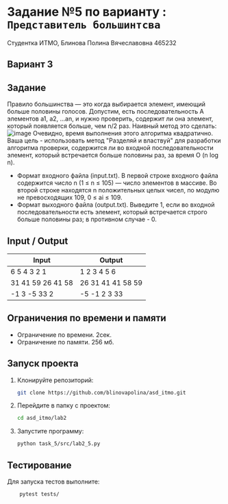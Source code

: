 # Задание №5 по варианту  : `Представитель большинтсва`
Студентка ИТМО,  Блинова Полина Вячеславовна 465232

## Вариант 3

## Задание 
Правило большинства — это когда выбирается элемент, имеющий больше половины голосов. Допустим, есть последовательность A элементов a1, a2, ...an, и нужно проверить, содержит ли она элемент, который появляется больше, чем n/2 раз. Наивный метод это сделать:
 ![image](https://github.com/user-attachments/assets/21f0d2ef-ff17-4ac7-89dc-79fb623929f8)
Очевидно, время выполнения этого алгоритма квадратично. Ваша цель - использовать метод "Разделяй и властвуй" для разработки алгоритма проверки, содержится ли во входной последовательности элемент, который встречается больше половины раз, за время O (n log n).
-	Формат входного файла (input.txt). В первой строке входного файла содержится число n (1 ≤ n ≤ 105) — число элементов в массиве. Во второй строке находятся n положительных целых чисел, по модулю не превосходящих 109, 0 ≤ ai ≤ 109.
-	Формат выходного файла (output.txt). Выведите 1, если во входной последовательности есть элемент, который встречается строго больше половины раз; в противном случае - 0. 

## Input / Output 

| Input             | Output            |
|-------------------|-------------------|
| 6 5 4 3 2 1       | 1 2 3 4 5 6       |
| 31 41 59 26 41 58 | 26 31 41 41 58 59 |
| -1 3 -5 33 2      | -5 -1 2 3 33      |

## Ограничения по времени и памяти

- Ограничение по времени. 2сек.
- Ограничение по памяти. 256 мб.


## Запуск проекта
1. Клонируйте репозиторий:
   ```bash
   git clone https://github.com/blinovapolina/asd_itmo.git
   ```
2. Перейдите в папку с проектом:
   ```bash
   cd asd_itmo/lab2
   ```
3. Запустите программу:
   ```bash
   python task_5/src/lab2_5.py
   ```


## Тестирование
Для запуска тестов выполните:
```bash
    pytest tests/
```
